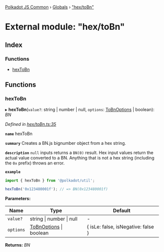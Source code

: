 [Polkadot JS Common](../README.md) › [Globals](../globals.md) › ["hex/toBn"](_hex_tobn_.md)

# External module: "hex/toBn"

## Index

### Functions

* [hexToBn](_hex_tobn_.md#hextobn)

## Functions

###  hexToBn

▸ **hexToBn**(`value?`: string | number | null, `options`: [ToBnOptions](../interfaces/_types_.tobnoptions.md) | boolean): *BN*

*Defined in [hex/toBn.ts:35](https://github.com/polkadot-js/common/blob/81a31519/packages/util/src/hex/toBn.ts#L35)*

**`name`** hexToBn

**`summary`** Creates a BN.js bignumber object from a hex string.

**`description`** 
`null` inputs returns a `BN(0)` result. Hex input values return the actual value converted to a BN. Anything that is not a hex string (including the `0x` prefix) throws an error.

**`example`** 
<BR>

```javascript
import { hexToBn } from '@polkadot/util';

hexToBn('0x123480001f'); // => BN(0x123480001f)
```

**Parameters:**

Name | Type | Default |
------ | ------ | ------ |
`value?` | string &#124; number &#124; null | - |
`options` | [ToBnOptions](../interfaces/_types_.tobnoptions.md) &#124; boolean | { isLe: false, isNegative: false } |

**Returns:** *BN*
